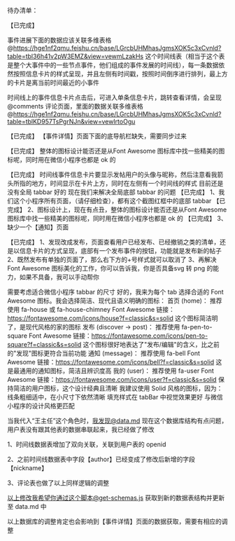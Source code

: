 待办清单：

【已完成】

事件进展下面的数据应该关联多维表格@https://hge1nf2qmu.feishu.cn/base/LGrcbUHMhasJgmsXOK5c3xCvnld?table=tbl36h41v2pW3EMZ&view=vewmLzakHs 这个时间线表（相当于这个表是整个大事件中的一些节点事件，他们组成的事件发展的时间线），每一条数据依然按照信息卡片的样式呈现，并且左侧有时间戳，按照时间倒序进行排列，最上方的卡片是离当前时间最近的小事件


时间线上的事件信息卡片点击后，可进入单条信息卡片，跳转查看详情，会呈现@comments 评论页面，里面的数据关联多维表格@https://hge1nf2qmu.feishu.cn/base/LGrcbUHMhasJgmsXOK5c3xCvnld?table=tblKD957TsPgrNJn&view=vewIrtoOgu 

【已完成】
【事件详情】页面下面的底导航栏缺失，需要同步过来

【已完成】
整体的图标设计能否还是从Font Awesome 图标库中找一些精美的图标呢，同时用在微信小程序也都是 ok 的

【已完成】
时间线事件信息卡片要显示发帖用户的头像与昵称，然后注意看我箭头所指的地方，时间显示在卡片上方，同时在左侧有一个时间线的样式
目前还是没有全局 tabbar
好的 现在我们来解决全局底部 tabbar 的问题
【已完成】
1、我们这个小程序所有页面，（请仔细检查），都有这个截图红框中的底部 tabbar
【已完成】
2、图标设计上，现在有点丑，整体的图标设计能否还是从Font Awesome 图标库中找一些精美的图标呢，同时用在微信小程序也都是 ok 的
【已完成】
3、缺少一个【通知】页面


【已完成】
1、发现改成发布，页面查看用户已经发布、已经撤销之类的清单，还是以信息卡片的方式呈现，底部有一个发布事件的按钮，功能就是发布新的帖子
2、既然发布有单独的页面了，那么右下方的+号样式就可以取消了
3、再解决Font Awesome 图标美化的工作，你可以告诉我，你是否具备svg 转 png 的能力，如果不具备，我可以手动帮你

需要考虑适合微信小程序 tabbar 的尺寸
好的，我来为每个 tab 选择合适的 Font Awesome 图标。我会选择简洁、现代且语义明确的图标：
首页 (home)：
推荐使用 fa-house 或 fa-house-chimney
Font Awesome 链接：https://fontawesome.com/icons/house?f=classic&s=solid
这个图标简洁明了，是现代风格的家的图标
发布 (discover -> post)：
推荐使用 fa-pen-to-square
Font Awesome 链接：https://fontawesome.com/icons/pen-to-square?f=classic&s=solid
这个图标很好地表达了"发布/编辑"的含义，比之前的"发现"图标更符合当前功能
通知 (message)：
推荐使用 fa-bell
Font Awesome 链接：https://fontawesome.com/icons/bell?f=classic&s=solid
这是最通用的通知图标，简洁且辨识度高
我的 (user)：
推荐使用 fa-user
Font Awesome 链接：https://fontawesome.com/icons/user?f=classic&s=solid
保持简洁的用户图标，这个设计经典且清晰
我建议使用 Solid 风格的图标，因为：
线条粗细适中，在小尺寸下依然清晰
填充样式在 tabBar 中视觉效果更好
与微信小程序的设计风格更匹配

当我代入“王主任”这个角色时，我发现@data.md 现在这个数据库结构有点问题，用户表没有跟其他表的数据串联起来，我已经做了修改

 1、时间线数据表增加了双向关联，关联到用户表的 openid

2、之前时间线数据表中字段【author】已经变成了修改后新增的字段【nickname】

3、评论表也做了以上同样逻辑的调整

以上修改我希望你通过这个脚本@get-schemas.js 获取到新的数据表结构并更新至 data.md 中

以上数据库的调整肯定也会影响到【事件详情】页面的数据获取，需要有相应的调整